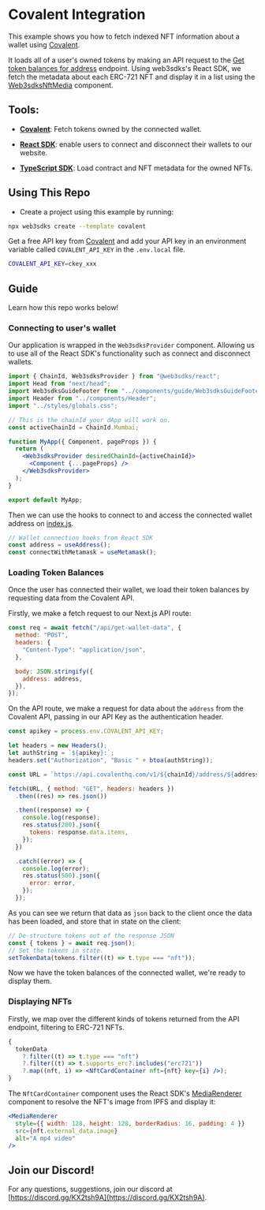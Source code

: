 # Covalent Integration

This example shows you how to fetch indexed NFT information about a wallet using [Covalent](https://www.covalenthq.com).

It loads all of a user's owned tokens by making an API request to the [Get token balances for address](https://www.covalenthq.com/docs/api/#/0/Get%20token%20balances%20for%20address/USD/1) endpoint. Using web3sdks's React SDK, we fetch the metadata about each ERC-721 NFT and display it in a list using the
[Web3sdksNftMedia](https://docs.web3sdks.com/react/react.web3sdksnftmedia) component.

## Tools:

- [**Covalent**](https://www.covalenthq.com/): Fetch tokens owned by the connected wallet.

- [**React SDK**](https://docs.web3sdks.com/react): enable users to connect and disconnect their wallets to our website.

- [**TypeScript SDK**](https://docs.web3sdks.com/typescript): Load contract and NFT metadata for the owned NFTs.

## Using This Repo

- Create a project using this example by running:

```bash
npx web3sdks create --template covalent
```

Get a free API key from [Covalent](https://www.covalenthq.com/) and add your API key in an environment variable called `COVALENT_API_KEY` in the `.env.local` file.

```bash
COVALENT_API_KEY=ckey_xxx
```

## Guide

Learn how this repo works below!

### Connecting to user's wallet

Our application is wrapped in the `Web3sdksProvider` component. Allowing us to use all of the React SDK's functionality such as connect and disconnect wallets.

```jsx
import { ChainId, Web3sdksProvider } from "@web3sdks/react";
import Head from "next/head";
import Web3sdksGuideFooter from "../components/guide/Web3sdksGuideFooter";
import Header from "../components/Header";
import "../styles/globals.css";

// This is the chainId your dApp will work on.
const activeChainId = ChainId.Mumbai;

function MyApp({ Component, pageProps }) {
  return (
    <Web3sdksProvider desiredChainId={activeChainId}>
      <Component {...pageProps} />
    </Web3sdksProvider>
  );
}

export default MyApp;
```

Then we can use the hooks to connect to and access the connected wallet address on [index.js](./pages/index.js).

```jsx
// Wallet connection hooks from React SDK
const address = useAddress();
const connectWithMetamask = useMetamask();
```

### Loading Token Balances

Once the user has connected their wallet, we load their token balances by requesting data from the Covalent API.

Firstly, we make a fetch request to our Next.js API route:

```jsx
const req = await fetch("/api/get-wallet-data", {
  method: "POST",
  headers: {
    "Content-Type": "application/json",
  },

  body: JSON.stringify({
    address: address,
  }),
});
```

On the API route, we make a request for data about the `address` from the Covalent API, passing in our API Key as the authentication header.

```jsx
const apikey = process.env.COVALENT_API_KEY;

let headers = new Headers();
let authString = `${apikey}:`;
headers.set("Authorization", "Basic " + btoa(authString));

const URL = `https://api.covalenthq.com/v1/${chainId}/address/${address}/balances_v2/?nft=true&no-nft-fetch=true`;

fetch(URL, { method: "GET", headers: headers })
  .then((res) => res.json())

  .then((response) => {
    console.log(response);
    res.status(200).json({
      tokens: response.data.items,
    });
  })

  .catch((error) => {
    console.log(error);
    res.status(500).json({
      error: error,
    });
  });
```

As you can see we return that data as `json` back to the client once the data has been loaded, and store that in state on the client:

```jsx
// De-structure tokens out of the response JSON
const { tokens } = await req.json();
// Set the tokens in state.
setTokenData(tokens.filter((t) => t.type === "nft"));
```

Now we have the token balances of the connected wallet, we're ready to display them.

### Displaying NFTs

Firstly, we map over the different kinds of tokens returned from the API endpoint, filtering to ERC-721 NFTs.

```jsx
{
  tokenData
    ?.filter((t) => t.type === "nft")
    ?.filter((t) => t.supports_erc?.includes("erc721"))
    ?.map((nft, i) => <NftCardContainer nft={nft} key={i} />);
}
```

The `NftCardContainer` component uses the React SDK's [MediaRenderer](https://docs.web3sdks.com/react/react.mediarenderer) component to resolve the NFT's image from IPFS and display it:

```jsx
<MediaRenderer
  style={{ width: 128, height: 128, borderRadius: 16, padding: 4 }}
  src={nft.external_data.image}
  alt="A mp4 video"
/>
```

## Join our Discord!

For any questions, suggestions, join our discord at [https://discord.gg/KX2tsh9A](https://discord.gg/KX2tsh9A).
